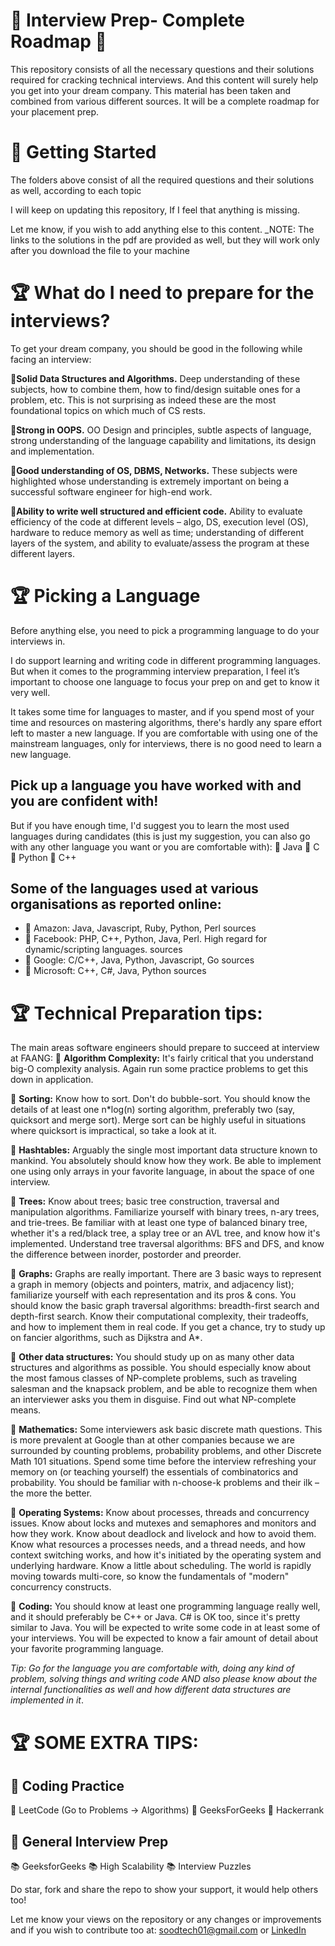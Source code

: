 # 🎁 Interview Prep- Complete Roadmap 🎁
This repository consists of all the necessary questions and their solutions required for cracking technical interviews. And this content will surely help you get into your dream company. This material has been taken and combined from various different sources. It will be a complete roadmap for your placement prep.

# 🚀 Getting Started
The folders above consist of all the required questions and their solutions as well, according to each topic

I will keep on updating this repository, If I feel that anything is missing.

Let me know, if you wish to add anything else to this content.
_NOTE: The links to the solutions in the pdf are provided as well, but they will work only after you download the file to your machine

# 🏆 What do I need to prepare for the interviews?
To get your dream company, you should be good in the following while facing an interview:

**📘Solid Data Structures and Algorithms.** Deep understanding of these subjects, how to combine them, how to find/design suitable ones for a problem, etc. This is not surprising as indeed these are the most foundational topics on which much of CS rests.

**📘Strong in OOPS.** OO Design and principles, subtle aspects of language, strong understanding of the language capability and limitations, its design and implementation.

**📘Good understanding of OS, DBMS, Networks.** These subjects were highlighted whose understanding is extremely important on being a successful software engineer for high-end work.

**📘Ability to write well structured and efficient code.** Ability to evaluate efficiency of the code at different levels – algo, DS, execution level (OS), hardware to reduce memory as well as time; understanding of different layers of the system, and ability to evaluate/assess the program at these different layers.

# 🏆 Picking a Language
Before anything else, you need to pick a programming language to do your interviews in.

I do support learning and writing code in different programming languages. But when it comes to the programming interview preparation, I feel it’s important to choose one language to focus your prep on and get to know it very well.

It takes some time for languages to master, and if you spend most of your time and resources on mastering algorithms, there's hardly any spare effort left to master a new language. If you are comfortable with using one of the mainstream languages, only for interviews, there is no good need to learn a new language.

## Pick up a language you have worked with and you are confident with!
But if you have enough time, I'd suggest you to learn the most used languages during candidates
(this is just my suggestion, you can also go with any other language you want or you are comfortable with):
📕 Java
📕 C
📕 Python
📕 C++

## Some of the languages used at various organisations as reported online:
* 📙 Amazon: Java, Javascript, Ruby, Python, Perl sources
* 📙 Facebook: PHP, C++, Python, Java, Perl. High regard for dynamic/scripting languages. sources
* 📙 Google: C/C++, Java, Python, Javascript, Go sources
* 📙 Microsoft: C++, C#, Java, Python sources

# 🏆 Technical Preparation tips:

The main areas software engineers should prepare to succeed at interview at FAANG:
📗 **Algorithm Complexity:** It's fairly critical that you understand big-O complexity analysis. Again run some practice problems to get this down in application.


📗 **Sorting:** Know how to sort. Don't do bubble-sort. You should know the details of at least one n*log(n) sorting algorithm, preferably two (say, quicksort and merge sort). Merge sort can be highly useful in situations where quicksort is impractical, so take a look at it.


📗 **Hashtables:** Arguably the single most important data structure known to mankind. You absolutely should know how they work. Be able to implement one using only arrays in your favorite language, in about the space of one interview.


📗 **Trees:** Know about trees; basic tree construction, traversal and manipulation algorithms. Familiarize yourself with binary trees, n-ary trees, and trie-trees. Be familiar with at least one type of balanced binary tree, whether it's a red/black tree, a splay tree or an AVL tree, and know how it's implemented.
Understand tree traversal algorithms: BFS and DFS, and know the difference between inorder, postorder and preorder.


📗 **Graphs:** Graphs are really important. There are 3 basic ways to represent a graph in memory (objects and pointers, matrix, and adjacency list); familiarize yourself with each representation and its pros & cons. You should know the basic graph traversal algorithms: breadth-first search and depth-first search. Know their computational complexity, their tradeoffs, and how to implement them in real code. If you get a chance, try to study up on fancier algorithms, such as Dijkstra and A*.


📗 **Other data structures:** You should study up on as many other data structures and algorithms as possible. You should especially know about the most famous classes of NP-complete problems, such as traveling salesman and the knapsack problem, and be able to recognize them when an interviewer asks you them in disguise. Find out what NP-complete means.

📗 **Mathematics:** Some interviewers ask basic discrete math questions. This is more prevalent at Google than at other companies because we are surrounded by counting problems, probability problems, and other Discrete Math 101 situations. Spend some time before the interview refreshing your memory on (or teaching yourself) the essentials of combinatorics and probability. You should be familiar with n-choose-k problems and their ilk – the more the better.

📗 **Operating Systems:** Know about processes, threads and concurrency issues. Know about locks and mutexes and semaphores and monitors and how they work. Know about deadlock and livelock and how to avoid them. Know what resources a processes needs, and a thread needs, and how context switching works, and how it's initiated by the operating system and underlying hardware. Know a little about scheduling. The world is rapidly moving towards multi-core, so know the fundamentals of "modern" concurrency constructs.

📗 **Coding:** You should know at least one programming language really well, and it should preferably be C++ or Java. C# is OK too, since it's pretty similar to Java. You will be expected to write some code in at least some of your interviews. You will be expected to know a fair amount of detail about your favorite programming language.

_Tip: Go for the language you are comfortable with, doing any kind of problem, solving things and writing code AND also please know about the internal functionalities as well and how different data structures are implemented in it_.

# 🏆 SOME EXTRA TIPS:
## 🔰 Coding Practice
📒 LeetCode (Go to Problems -> Algorithms)
📒 GeeksForGeeks
📒 Hackerrank

## 🔰 General Interview Prep
📚 GeeksforGeeks
📚 High Scalability
📚 Interview Puzzles

Do star, fork and share the repo to show your support, it would help others too!

Let me know your views on the repository or any changes or improvements and if you wish to contribute too at: soodtech01@gmail.com or [LinkedIn](https://www.linkedin.com/in/adishisood/)

